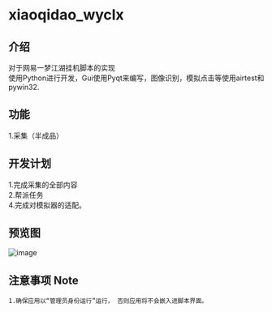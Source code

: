 # xiaoqidao_wyclx
## **介绍**
对于网易一梦江湖挂机脚本的实现<br>
使用Python进行开发，Gui使用Pyqt来编写，图像识别，模拟点击等使用airtest和pywin32.<br>
## **功能** 
1.采集（半成品）<br>
## **开发计划** 
1.完成采集的全部内容<br>
2.帮派任务<br>
4.完成对模拟器的适配。<br>
## **预览图**<br>
![image](https://i.328888.xyz/2023/02/03/NfPAy.png)
## **注意事项** Note
```
1.确保应用以“管理员身份运行”运行， 否则应用将不会嵌入进脚本界面。
```

